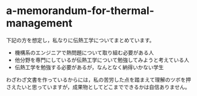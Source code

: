 # a-memorandum-for-thermal-management
下記の方を想定し，私なりに伝熱工学についてまとめています。
- 機構系のエンジニアで熱問題について取り組む必要がある人
- 他分野を専門にしているが伝熱工学について勉強してみようと考えている人
- 伝熱工学を勉強する必要があるが，なんとなく納得いかない学生

わざわざ文書を作っているからには，私の苦労した点を踏まえて理解のツボを押さえたいと思っていますが，成果物としてどこまでできるかは自信ありません。
